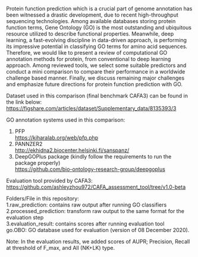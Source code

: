Protein function prediction which is a crucial part of genome annotation has been witnessed a drastic
development, due to recent high-throughput sequencing technologies. Among available databases storing
protein function terms, Gene Ontology (GO) is the most outstanding and ubiquitous resource utilized
to describe functional properties. Meanwhile, deep learning, a fast-evolving discipline in data-driven
approach, is performing its impressive potential in classifying GO terms for amino acid sequences.
Therefore, we would like to present a review of computational GO annotation methods for protein, from
conventional to deep learning approach. Among reviewed tools, we select some suitable predictors and
conduct a mini comparison to compare their performance in a worldwide challenge based manner. Finally,
we discuss remaining major challenges and emphasize future directions for protein function prediction
with GO.





Dataset used in this comparison (final benchmark CAFA3) can be found in the link below:
https://figshare.com/articles/dataset/Supplementary_data/8135393/3

GO annotation systems used in this comparison:
1. PFP   
https://kiharalab.org/web/pfp.php
2. PANNZER2   
http://ekhidna2.biocenter.helsinki.fi/sanspanz/
3. DeepGOPlus package (kindly follow the requirements to run the package properly)    
https://github.com/bio-ontology-research-group/deepgoplus

Evaluation tool provided by CAFA3:
https://github.com/ashleyzhou972/CAFA_assessment_tool/tree/v1.0-beta


Folders/File in this repository:  
1.raw_prediction: contains raw output after running GO classifiers  
2.processed_prediction: transform raw output to the same format for the evaluation step  
3.evaluation_result: contains scores after running evaluation tool  
go.OBO: GO database used for evaluation (version of 08 December 2020).  

Note: 
In the evaluation results, we added scores of AUPR; Precision, Recall at threshold of F_max, and All (NK+LK) type.